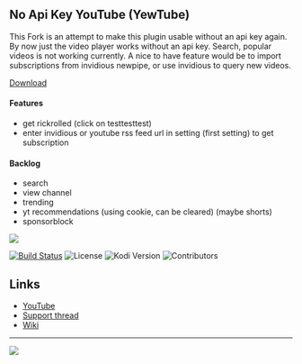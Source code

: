 ## No Api Key YouTube (YewTube)
This Fork is an attempt to make this plugin usable without an api key again. By now just the video player works without an api key. 
Search, popular videos is not working currently. A nice to have feature would be to import subscriptions from invidious newpipe, or use invidious to query new videos.

[Download](https://github.com/plutphil/plugin.video.noapikeyyoutube/archive/refs/heads/master.zip)

#### Features
- get rickrolled (click on testtesttest)
- enter invidious or youtube rss feed url in setting (first setting) to get subscription
#### Backlog
- search
- view channel
- trending
- yt recommendations (using cookie, can be cleared) (maybe shorts)
- sponsorblock


![](https://github.com/anxdpanic/plugin.video.noapikeyyoutube/raw/master/resources/media/icon.png)

[![Build Status](https://img.shields.io/endpoint.svg?url=https%3A%2F%2Factions-badge.atrox.dev%2Fanxdpanic%2Fplugin.video.noapikeyyoutube%2Fbadge&logo=none)](https://actions-badge.atrox.dev/anxdpanic/plugin.video.noapikeyyoutube/goto)
![License](https://img.shields.io/badge/license-GPL--2.0--only-success.svg)
![Kodi Version](https://img.shields.io/badge/kodi-nexus%2B-success.svg)
![Contributors](https://img.shields.io/github/contributors/anxdpanic/plugin.video.noapikeyyoutube.svg)

## Links

* [YouTube](http://www.youtube.com)
* [Support thread](https://ytaddon.page.link/forum)
* [Wiki](https://github.com/anxdpanic/plugin.video.noapikeyyoutube/wiki)

---

![](https://i.imgur.com/fzPmDDJ.gif)
